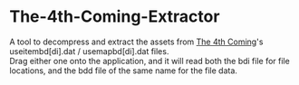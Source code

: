 # The-4th-Coming-Extractor
A tool to decompress and extract the assets from [The 4th Coming](https://store.steampowered.com/app/523750)'s useitembd[di].dat / usemapbd[di].dat files.
<br>
Drag either one onto the application, and it will read both the bdi file for file locations, and the bdd file of the same name for the file data.
